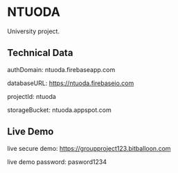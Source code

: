 # NTUODA
University project.
## Technical Data
authDomain: ntuoda.firebaseapp.com

databaseURL: https://ntuoda.firebaseio.com

projectId: ntuoda

storageBucket: ntuoda.appspot.com
## Live Demo
live secure demo: https://groupproject123.bitballoon.com

live demo password: pasword1234
